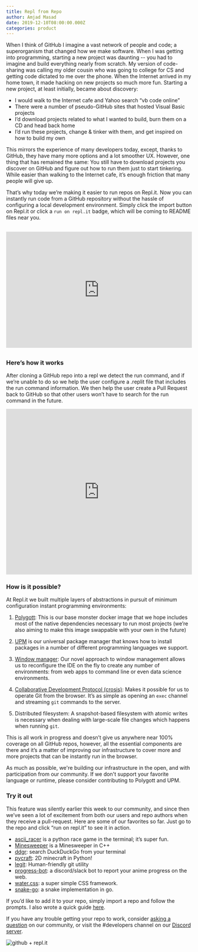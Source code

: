 ```yaml
---
title: Repl from Repo
author: Amjad Masad
date: 2019-12-10T08:00:00.000Z
categories: product
---
```


When I think of GitHub I imagine a vast network of people and code; a
superorganism that changed how we make software. When I was getting into
programming, starting a new project was daunting -- you had to imagine and
build everything nearly from scratch. My version of code-sharing was calling my
older cousin who was going to college for CS and getting code dictated to me
over the phone. When the Internet arrived in my home town, it made hacking on new
projects so much more fun. Starting a new project, at least initially, became
about discovery:

- I would walk to the Internet cafe and Yahoo search “vb code online”
- There were a number of pseudo-GitHub sites that hosted Visual Basic projects
- I’d download projects related to what I wanted to build, burn them on a CD and head back home
- I’d run these projects, change & tinker with them, and get inspired on how to build my own

This mirrors the experience of many developers today, except, thanks to GitHub,
they have many more options and a lot smoother UX. However, one thing that has
remained the same: You still have to download projects you discover on GitHub
and figure out how to run them just to start tinkering. While easier than
walking to the Internet cafe, it’s enough friction that many people will give up.

That’s why today we’re making it easier to run repos on Repl.it. Now you can
instantly run code from a GitHub repository without the hassle of configuring a
local development environment. Simply click the import button on Repl.it or
click a `run on repl.it` badge, which will be coming to README files near you.

<div class="video-container" style="text-align: center;margin: 30px 0;"><iframe width="560" height="315" src="https://www.youtube.com/embed/O2fZ_B6juNc" frameborder="0" allow="accelerometer; autoplay; encrypted-media; gyroscope; picture-in-picture" allowfullscreen></iframe></div>


<style>
.video-container {
position: relative;
padding-bottom: 56.25%;
padding-top: 30px; height: 0; overflow: hidden;
}

.video-container iframe,
.video-container object,
.video-container embed {
position: absolute;
top: 0;
left: 0;
width: 100%;
height: 100%;
}
</style>


### Here’s how it works

After cloning a GitHub repo into a repl we detect the run command, and
if we’re unable to do so we help the user configure a .replit file that includes
the run command information. We then help the user create a Pull Request back to
GitHub so that other users won’t have to search for the run command in the
future.

<div style='position:relative; padding-bottom:calc(80.14% + 44px)'><iframe src='https://gfycat.com/ifr/pleasantbravedotterel?hd=1&speed=2' frameborder='0' scrolling='no' width='100%' height='100%' style='position:absolute;top:0;left:0;' allowfullscreen></iframe></div><p>

<gif>

### How is it possible?

At Repl.it we built multiple layers of abstractions in pursuit of minimum
configuration instant programming environments:

1. [Polygott](https://github.com/replit/polygott): This is our base monster
  docker image that we hope includes most of the native dependencies necessary
  to run most projects (we’re also aiming to make this image swappable with your
  own in the future)

2. [UPM](https://github.com/replit/upm) is our universal package manager that
knows how to install packages in a number of different programming languages we
support.

3. [Window manager](https://repl.it/site/blog/ide): Our novel approach to window
management allows us to reconfigure the IDE on the fly to create any number of
environments: from web apps to command line or even data science environments.

4. [Collaborative Development Protocol
(crosis)](https://github.com/replit/crosis): Makes it possible for us to operate Git
from the browser. It’s as simple as opening an `exec` channel and streaming
`git` commands to the server.

5. Distributed filesystem: A snapshot-based filesystem with atomic writes is
  necessary when dealing with large-scale file changes which happens when
  running `git`.

This is all work in progress and doesn’t give us anywhere near 100% coverage on
all GitHub repos, however, all the essential components are there and it’s a
matter of improving our infrastructure to cover more and more projects that can
be instantly run in the browser.

As much as possible, we're building our infrastructure in the open, and with
participation from our community. If we don't support your favorite language or
runtime, please consider contributing to Polygott and UPM.

### Try it out

This feature was silently earlier this week to our community, and since then we’ve seen a lot
of excitement from both our users and repo authors when they receive a
pull-request. Here are some of our favorites so far. Just go to the repo and
click “run on repl.it” to see it in action.

- [ascii_racer](https://github.com/UpGado/ascii_racer) is a python race game in the terminal; it’s super fun.
- [Minesweeper](https://github.com/unknownblueguy6/MineSweeper) is a Minesweeper in C++
- [ddgr](https://github.com/jarun/ddgr): search DuckDuckGo from your terminal
- [pycraft](https://github.com/itsapi/pycraft): 2D minecraft in Python!
- [legit](https://github.com/frostming/legit): Human-friendly git utility
- [progress-bot](https://github.com/rb28z2/progress-bot): a discord/slack bot to
report your anime progress on the web.
- [water.css](https://github.com/kognise/water.css): a super simple CSS framework.
- [snake-go](https://github.com/tristangoossens/snake-go): a snake implementation
in go.

If you’d like to add it to your repo, simply import a repo and follow the
prompts. I also wrote a quick guide [here](https://repl.it/talk/learn/Configuring-GitHub-repos-to-run-on-Replit-and-contributing-back/23948).

If you have any trouble getting your repo to work, consider [asking a question](https://repl.it/talk/ask) on our
community, or visit the #developers channel on our [Discord
server](https://repl.it/discord).

![github + repl.it](https://repl.art/ghrepl.png)
